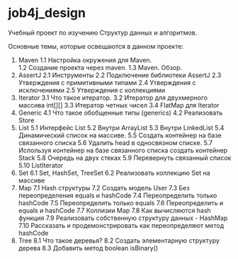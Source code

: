 # job4j_design

Учебный проект по изучению Структур данных и алгоритмов.

Основные темы, которые освещаются в данном проекте:
1. Maven
    1.1 Настройка окружения для Maven.  
    1.2 Создание проекта через maven.
    1.3 Maven. Обзор.
2. AssertJ
    2.1 Инструменты
    2.2 Подключение библиотеки AssertJ
    2.3 Утверждения с примитивными типами
    2.4 Утверждения с исключениями
    2.5 Утверждения с коллекциями
3. Iterator
   3.1 Что такое итератор.
   3.2 Итератор для двухмерного массива int[][]
   3.3 Итератор четных чисел
   3.4 FlatMap для Iterator<Iterator>
4. Generic
   4.1 Что такое обобщенные типы (generics)
   4.2 Реализовать Store<T extends Base>
5. List
   5.1 Интерфейс List
   5.2 Внутри ArrayList
   5.3 Внутри LinkedList
   5.4 Динамический список на массиве.
   5.5 Создать контейнер на базе связанного списка
   5.6 Удалить head в односвязном списке.
   5.7 Используя контейнер на базе связанного списка создать контейнер Stack
   5.8 Очередь на двух стеках
   5.9 Перевернуть связанный список
   5.10 ListIterator
6. Set
   6.1 Set, HashSet, TreeSet
   6.2 Реализовать коллекцию Set на массиве
7. Map
   7.1 Hash структуры
   7.2 Создать модель User
   7.3 Без переопределения equals и hashCode
   7.4 Переопределить только hashCode
   7.5 Переопределить только equals
   7.6 Переопределить и equals и hashCode
   7.7 Коллизии Map
   7.8 Как вычисляются hash функция
   7.9 Реализовать собственную структуру данных - HashMap
   7.10 Рассказать и продемонстрировать как переопределяют метод hashCode
8. Tree
    8.1 Что такое деревья?
    8.2 Создать элементарную структуру дерева
    8.3 Добавить метод boolean isBinary()